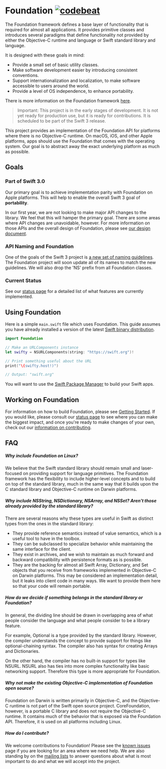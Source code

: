 # Foundation [![codebeat](https://codebeat.co/badges/8fe5809f-8db3-4d5b-bee7-d454bdddc9cc)](https://codebeat.co/projects/github-com-apple-swift-corelibs-foundation)

The Foundation framework defines a base layer of functionality that is required for almost all applications. It provides primitive classes and introduces several paradigms that define functionality not provided by either the Objective-C runtime and language or Swift standard library and language.

It is designed with these goals in mind:
* Provide a small set of basic utility classes.
* Make software development easier by introducing consistent conventions.
* Support internationalization and localization, to make software accessible to users around the world.
* Provide a level of OS independence, to enhance portability.

There is more information on the Foundation framework [here](https://developer.apple.com/library/mac/documentation/Cocoa/Reference/Foundation/ObjC_classic/).

> Important: This project is in the early stages of development. It is not yet ready for production use, but it is ready for contributions. It is scheduled to be part of the Swift 3 release.

This project provides an implementation of the Foundation API for platforms where there is no Objective-C runtime. On macOS, iOS, and other Apple platforms, apps should use the Foundation that comes with the operating system. Our goal is to abstract away the exact underlying platform as much as possible.

## Goals

### Part of Swift 3.0

Our primary goal is to achieve implementation parity with Foundation on Apple platforms. This will help to enable the overall Swift 3 goal of **portability**.

In our first year, we are not looking to make major API changes to the library. We feel that this will hamper the primary goal. There are some areas where API changes are unavoidable, however. For more information on those APIs and the overall design of Foundation, please see [our design document](Docs/Design.md).

### API Naming and Foundation

One of the goals of the Swift 3 project is [a new set of naming guidelines](https://swift.org/documentation/api-design-guidelines/). The Foundation project will soon update all of its names to match the new guidelines. We will also drop the 'NS' prefix from all Foundation classes.

### Current Status

See our [status page](Docs/Status.md) for a detailed list of what features are currently implemented.

## Using Foundation

Here is a simple `main.swift` file which uses Foundation. This guide assumes you have already installed a version of the latest [Swift binary distribution](https://swift.org/download/#latest-development-snapshots).

```swift
import Foundation

// Make an URLComponents instance
let swifty = NSURLComponents(string: "https://swift.org")!

// Print something useful about the URL
print("\(swifty.host!)")

// Output: "swift.org"
```

You will want to use the [Swift Package Manager](https://swift.org/package-manager/) to build your Swift apps.

## Working on Foundation

For information on how to build Foundation, please see [Getting Started](Docs/GettingStarted.md). If you would like, please consult our [status page](Docs/Status.md) to see where you can make the biggest impact, and once you're ready to make changes of your own, check out our [information on contributing](CONTRIBUTING.md).

## FAQ

##### Why include Foundation on Linux?

We believe that the Swift standard library should remain small and laser-focused on providing support for language primitives. The Foundation framework has the flexibility to include higher-level concepts and to build on top of the standard library, much in the same way that it builds upon the C standard library and Objective-C runtime on Darwin platforms.

##### Why include NSString, NSDictionary, NSArray, and NSSet? Aren't those already provided by the standard library?

There are several reasons why these types are useful in Swift as distinct types from the ones in the standard library:

* They provide reference semantics instead of value semantics, which is a useful tool to have in the toolbox.
* They can be subclassed to specialize behavior while maintaining the same interface for the client.
* They exist in archives, and we wish to maintain as much forward and backward compatibility with persistence formats as is possible.
* They are the backing for almost all Swift Array, Dictionary, and Set objects that you receive from frameworks implemented in Objective-C on Darwin platforms. This may be considered an implementation detail, but it leaks into client code in many ways. We want to provide them here so that your code will remain portable.

##### How do we decide if something belongs in the standard library or Foundation?

In general, the dividing line should be drawn in overlapping area of what people consider the language and what people consider to be a library feature.

For example, Optional is a type provided by the standard library. However, the compiler understands the concept to provide support for things like optional-chaining syntax. The compiler also has syntax for creating Arrays and Dictionaries.

On the other hand, the compiler has no built-in support for types like NSURL. NSURL also has ties into more complex functionality like basic networking support. Therefore this type is more appropriate for Foundation.

##### Why not make the existing Objective-C implementation of Foundation open source?

Foundation on Darwin is written primarily in Objective-C, and the Objective-C runtime is not part of the Swift open source project. CoreFoundation, however, is a portable C library and does not require the Objective-C runtime. It contains much of the behavior that is exposed via the Foundation API. Therefore, it is used on all platforms including Linux.

##### How do I contribute?

We welcome contributions to Foundation! Please see the [known issues](Docs/Issues.md) page if you are looking for an area where we need help. We are also standing by on the [mailing lists](https://swift.org/community/#communication) to answer questions about what is most important to do and what we will accept into the project.
